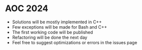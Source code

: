 # AOC 2024

- Solutions will be mostly implemented in C++
- Few exceptions will be made for Bash and C++
- The first working code will be published
- Refactoring will be done the next day
- Feel free to suggest optimizations or errors in the issues page

